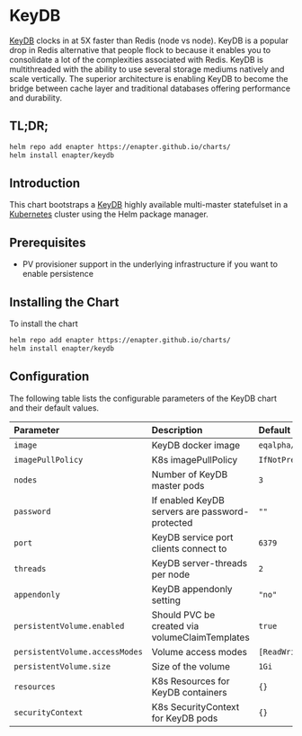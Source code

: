 # KeyDB

[KeyDB](https://keydb.dev) clocks in at 5X faster than Redis (node vs node). KeyDB is a popular drop in Redis alternative that people flock to because it enables you to consolidate a lot of the complexities associated with Redis. KeyDB is multithreaded with the ability to use several storage mediums natively and scale vertically. The superior architecture is enabling KeyDB to become the bridge between cache layer and traditional databases offering performance and durability.

## TL;DR;

```bash
helm repo add enapter https://enapter.github.io/charts/
helm install enapter/keydb
```

## Introduction

This chart bootstraps a [KeyDB](https://keydb.dev) highly available multi-master statefulset in a [Kubernetes](http://kubernetes.io) cluster using the Helm package manager.

## Prerequisites

- PV provisioner support in the underlying infrastructure if you want to enable persistence

## Installing the Chart

To install the chart

```bash
helm repo add enapter https://enapter.github.io/charts/
helm install enapter/keydb
```

## Configuration

The following table lists the configurable parameters of the KeyDB chart and their default values.

| Parameter                      | Description                                     | Default                       |
|:-------------------------------|:------------------------------------------------|:------------------------------|
| `image`                        | KeyDB docker image                              | `eqalpha/keydb:x86_64_v5.3.0` |
| `imagePullPolicy`              | K8s imagePullPolicy                             | `IfNotPresent`                |
| `nodes`                        | Number of KeyDB master pods                     | `3`                           |
| `password`                     | If enabled KeyDB servers are password-protected | `""`                          |
| `port`                         | KeyDB service port clients connect to           | `6379`                        |
| `threads`                      | KeyDB server-threads per node                   | `2`                           |
| `appendonly`                   | KeyDB appendonly setting                        | `"no"`                        |
| `persistentVolume.enabled`     | Should PVC be created via volumeClaimTemplates  | `true`                        |
| `persistentVolume.accessModes` | Volume access modes                             | `[ReadWriteOnce]`             |
| `persistentVolume.size`        | Size of the volume                              | `1Gi`                         |
| `resources`                    | K8s Resources for KeyDB containers              | `{}`                          |
| `securityContext`              | K8s SecurityContext for KeyDB pods              | `{}`                          |

